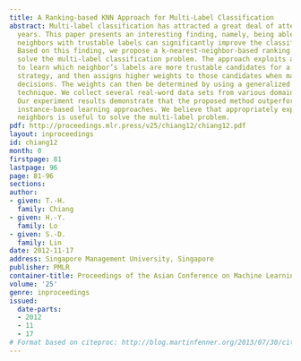 ```yaml
---
title: A Ranking-based KNN Approach for Multi-Label Classification
abstract: Multi-label classification has attracted a great deal of attention in recent
  years. This paper presents an interesting finding, namely, being able to identify
  neighbors with trustable labels can significantly improve the classification accuracy.
  Based on this finding, we propose a k-nearest-neighbor-based ranking approach to
  solve the multi-label classification problem. The approach exploits a ranking model
  to learn which neighbor’s labels are more trustable candidates for a weighted KNN-based
  strategy, and then assigns higher weights to those candidates when making weighted-voting
  decisions. The weights can then be determined by using a generalized pattern search
  technique. We collect several real-word data sets from various domains for the experiment.
  Our experiment results demonstrate that the proposed method outperforms state-of-the-art
  instance-based learning approaches. We believe that appropriately exploiting k-nearest
  neighbors is useful to solve the multi-label problem.
pdf: http://proceedings.mlr.press/v25/chiang12/chiang12.pdf
layout: inproceedings
id: chiang12
month: 0
firstpage: 81
lastpage: 96
page: 81-96
sections: 
author:
- given: T.-H.
  family: Chiang
- given: H.-Y.
  family: Lo
- given: S.-D.
  family: Lin
date: 2012-11-17
address: Singapore Management University, Singapore
publisher: PMLR
container-title: Proceedings of the Asian Conference on Machine Learning
volume: '25'
genre: inproceedings
issued:
  date-parts:
  - 2012
  - 11
  - 17
# Format based on citeproc: http://blog.martinfenner.org/2013/07/30/citeproc-yaml-for-bibliographies/
---
```

